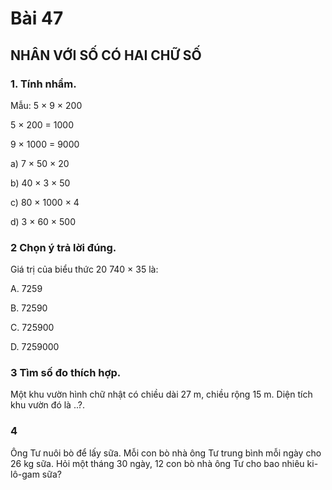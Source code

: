 # Bài 47

## NHÂN VỚI SỐ CÓ HAI CHỮ SỐ

### 1. Tính nhẩm.

Mẫu: 5 × 9 × 200

5 × 200 = 1000

9 × 1000 = 9000

a) 7 × 50 × 20

b) 40 × 3 × 50

c) 80 × 1000 × 4

d) 3 × 60 × 500

### 2 Chọn ý trả lời đúng.

Giá trị của biểu thức 20 740 × 35 là:

A. 7259

B. 72590

C. 725900

D. 7259000

### 3 Tìm số đo thích hợp.

Một khu vườn hình chữ nhật có chiều dài 27 m, chiều rộng 15 m. Diện tích khu vườn đó là ..?.

### 4

Ông Tư nuôi bò để lấy sữa. Mỗi con bò nhà ông Tư trung bình mỗi ngày cho 26 kg sữa. Hỏi một tháng 30 ngày, 12 con bò nhà ông Tư cho bao nhiêu ki-lô-gam sữa?
